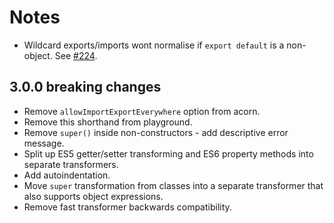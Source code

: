 # Notes

 * Wildcard exports/imports wont normalise if `export default` is a non-object. See [#224](https://github.com/6to5/6to5/issues/224).

## 3.0.0 breaking changes

 * Remove `allowImportExportEverywhere` option from acorn.
 * Remove this shorthand from playground.
 * Remove `super()` inside non-constructors - add descriptive error message.
 * Split up ES5 getter/setter transforming and ES6 property methods into separate transformers.
 * Add autoindentation.
 * Move `super` transformation from classes into a separate transformer that also supports object expressions.
 * Remove fast transformer backwards compatibility.
